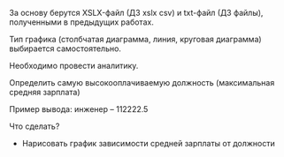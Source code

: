 За основу берутся XSLX-файл (ДЗ xslx csv) и txt-файл (ДЗ файлы), полученными в предыдущих работах.

Тип графика (столбчатая диаграмма, линия, круговая диаграмма) выбирается самостоятельно.

Необходимо провести аналитику.

Определить самую высокооплачиваемую должность (максимальная средняя зарплата)

Пример вывода: 
    инженер – 112222.5

Что сделать?
 - Нарисовать график зависимости средней зарплаты от должности
